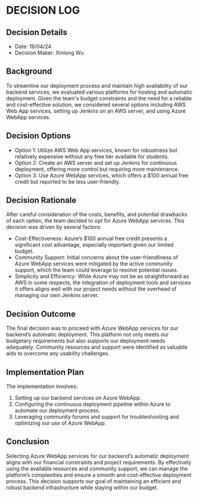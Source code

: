 # DECISION LOG 
## Decision Details 
- Date: 19/04/24 
- Decision Maker: Xinlong Wu
  
## Background 
To streamline our deployment process and maintain high availability of our backend services, we evaluated various platforms for hosting and automatic deployment. Given the team's budget constraints and the need for a reliable and cost-effective solution, we considered several options including AWS Web App services, setting up Jenkins on an AWS server, and using Azure WebApp services.

## Decision Options 

- Option 1: Utilize AWS Web App services, known for robustness but relatively expensive without any free tier available for students.
- Option 2: Create an AWS server and set up Jenkins for continuous deployment, offering more control but requiring more maintenance.
- Option 3: Use Azure WebApp services, which offers a $100 annual free credit but reported to be less user-friendly.


## Decision Rationale 

After careful consideration of the costs, benefits, and potential drawbacks of each option, the team decided to opt for Azure WebApp services. This decision was driven by several factors:

- Cost-Effectiveness: Azure’s $100 annual free credit presents a significant cost advantage, especially important given our limited budget.
- Community Support: Initial concerns about the user-friendliness of Azure WebApp services were mitigated by the active community support, which the team could leverage to resolve potential issues.
- Simplicity and Efficiency: While Azure may not be as straightforward as AWS in some respects, the integration of deployment tools and services it offers aligns well with our project needs without the overhead of managing our own Jenkins server.

## Decision Outcome 
The final decision was to proceed with Azure WebApp services for our backend’s automatic deployment. This platform not only meets our budgetary requirements but also supports our deployment needs adequately. Community resources and support were identified as valuable aids to overcome any usability challenges.

## Implementation Plan 

The implementation involves:

1. Setting up our backend services on Azure WebApp.
2. Configuring the continuous deployment pipeline within Azure to automate our deployment process.
3. Leveraging community forums and support for troubleshooting and optimizing our use of Azure WebApp.

## Conclusion 

Selecting Azure WebApp services for our backend’s automatic deployment aligns with our financial constraints and project requirements. By effectively using the available resources and community support, we can manage the platform’s complexities and ensure a smooth and cost-effective deployment process. This decision supports our goal of maintaining an efficient and robust backend infrastructure while staying within our budget.
